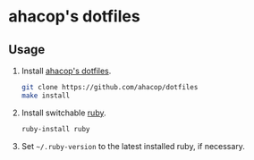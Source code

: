 # ahacop's dotfiles
## Usage
1. Install [ahacop's dotfiles](https://github.com/ahacop/dotfiles).

    ```bash
    git clone https://github.com/ahacop/dotfiles
    make install
    ```

1. Install switchable [ruby](https://www.ruby-lang.org/).

    ```bash
    ruby-install ruby
    ```

1. Set `~/.ruby-version` to the latest installed ruby, if necessary.
